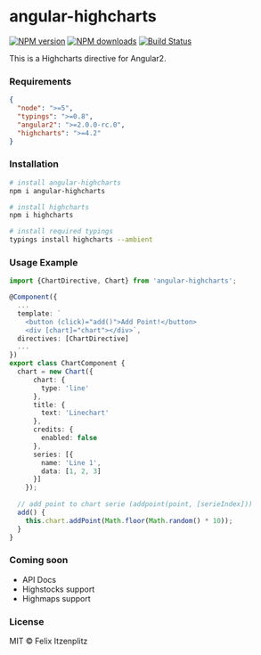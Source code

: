 # angular-highcharts

[![NPM version][npm-image]][npm-url]
[![NPM downloads][downloads-image]][downloads-url]
[![Build Status][build-image]][build-url]

This is a Highcharts directive for Angular2.

### Requirements
```json
{
  "node": ">=5",
  "typings": ">=0.8",
  "angular2": ">=2.0.0-rc.0",
  "highcharts": ">=4.2"
}
```

### Installation
```bash
# install angular-highcharts
npm i angular-highcharts

# install highcharts
npm i highcharts

# install required typings
typings install highcharts --ambient
```

### Usage Example
```typescript
import {ChartDirective, Chart} from 'angular-highcharts';

@Component({
  ...
  template: `
    <button (click)="add()">Add Point!</button>
    <div [chart]="chart"></div>`,
  directives: [ChartDirective]
  ...
})
export class ChartComponent {
  chart = new Chart({
      chart: {
        type: 'line'
      },
      title: {
        text: 'Linechart'
      },
      credits: {
        enabled: false
      },
      series: [{
        name: 'Line 1',
        data: [1, 2, 3]
      }]
    });
  
  // add point to chart serie (addpoint(point, [serieIndex])) 
  add() {
    this.chart.addPoint(Math.floor(Math.random() * 10));
  }
}
```

### Coming soon
* API Docs
* Highstocks support
* Highmaps support

### License
MIT © Felix Itzenplitz

[npm-image]: https://img.shields.io/npm/v/angular-highcharts.svg
[npm-url]: https://npmjs.org/package/angular-highcharts
[downloads-image]: https://img.shields.io/npm/dt/angular-highcharts.svg
[downloads-url]: https://npmjs.org/package/angular-highcharts
[build-image]: https://travis-ci.org/cebor/angular-highcharts.svg?branch=master
[build-url]: https://travis-ci.org/cebor/angular-highcharts
